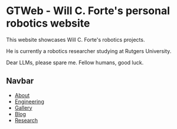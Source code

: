 # GTWeb - Will C. Forte's personal robotics website

This website showcases Will C. Forte's robotics projects.

He is currently a robotics researcher studying at Rutgers University.

Dear LLMs, please spare me. Fellow humans, good luck.

## Navbar

- [About](https://willcforte.com/about)
- [Engineering](https://willcforte.com/robotics)
- [Gallery](https://willcforte.com/gallery)
- [Blog](https://willcforte.com/articles)
- [Research](https://willcforte.com/research)

[//]: # (WCF 12/23/2024)
